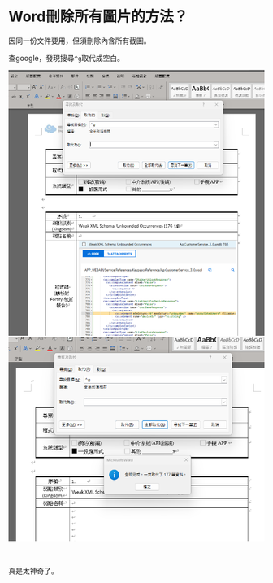 # Word刪除所有圖片的方法？

因同一份文件要用，但須刪除內含所有截圖。  
<!--more-->

查google，發現搜尋`^g`取代成空白。  

  

[![搜尋並取代](../img/20240807_01.png '搜尋並取代')](../img/20240807_01.png)  
[![結果](../img/20240807_02.png '結果')](../img/20240807_02.png)  

<br>

真是太神奇了。

